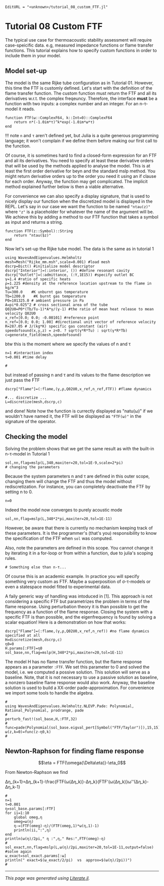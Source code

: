 ```@meta
EditURL = "<unknown>/tutorial_08_custom_FTF.jl"
```

# Tutorial 08 Custom FTF

The typical use case for thermoacoustic stability assessment will require
case-speicific data. e.g, measured impedance functions or flame transfer
functions. This tutorial explains how to specify custom functions in order to
include them in your model.

## Model set-up

The model is the same Rijke tube configuration as in Tutorial 01. However,
this time the FTF is customly defined. Let's start with the definition of the
flame transfer function. The custom function must return the FTF and all its
derivatives w.r.t. the complex freqeuncy. Therefore, the interface **must** be
a function with two inputs: a complex number and an integer. For an n-τ-model
it reads.

```@example tutorial_08_custom_FTF
function FTF(ω::ComplexF64, k::Int=0)::ComplexF64
    return n*(-1.0im*τ)^k*exp(-1.0im*ω*τ)
end
```

!!! note
    `n` and `τ` aren't defined yet, but Julia is a quite generous
    programming language; it won't complain if we define them before making our
    first call to the function.

Of course, it is sometimes hard to find a closed-form expression for an FTF
and all its derivatives. You need to specify at least these derivative orders
that will be used by the methods applied to analyse the model. This is at
least the first order derivative for beyn and the standard mslp method.
You might return derivative orders up to the order you need it using an if
clause for each order. Anyway, the function may get complicated. The implicit
method explained further below is then a viable alternative.

For convenience we can also specify a display signature, that is used to nicely
display our function when the discretized model is displayed in the REPL. Let's
say in our case we want the function to be named `"ntau(z)"` where `"z"` is a
placeholder for whatever the name of the argument will be. We achieve this by
adding a method to our FTF function that takes a symbol as input and returns a
string.

```@example tutorial_08_custom_FTF
function FTF(z::Symbol)::String
    return "ntau($z)"
end
```

Now let's set-up the Rijke tube model. The data is the same as in tutorial 1

```@example tutorial_08_custom_FTF
using WavesAndEigenvalues.Helmholtz
mesh=Mesh("Rijke_mm.msh",scale=0.001) #load mesh
dscrp=Dict() #initialize model descriptor
dscrp["Interior"]=(:interior, ()) #define resonant cavity
dscrp["Outlet"]=(:admittance, (:Y,1E15)) #specify outlet BC
γ=1.4 #ratio of specific heats
ρ=1.225 #density at the reference location upstream to the flame in kg/m^3
Tu=300.0    #K unburnt gas temperature
Tb=1200.0    #K burnt gas temperature
P0=101325.0 # ambient pressure in Pa
A=pi*0.025^2 # cross sectional area of the tube
Q02U0=P0*(Tb/Tu-1)*A*γ/(γ-1) #the ratio of mean heat release to mean velocity Q02U0
x_ref=[0.0; 0.0; -0.00101] #reference point
n_ref=[0.0; 0.0; 1.00] #directional unit vector of reference velocity
R=287.05 # J/(kg*K) specific gas constant (air)
speedofsound(x,y,z) = z<0. ? sqrt(γ*R*Tu) : sqrt(γ*R*Tb)
c=generate_field(mesh,speedofsound)
```

btw this is the moment where we specify the values of n and τ

```@example tutorial_08_custom_FTF
n=1 #interaction index
τ=0.001 #time delay

#
```

but instead of passing n and τ and its values to the flame description we
just pass the FTF

```@example tutorial_08_custom_FTF
dscrp["Flame"]=(:flame,(γ,ρ,Q02U0,x_ref,n_ref,FTF)) #flame dynamics

#... discretize ...
L=discretize(mesh,dscrp,c)
```

and done! Note how the function is currectly displayed as "natu(ω)"  if we
wouldn't have named it, the FTF will be displayed as `"FTF(ω)"`
in the signature of the operator.

## Checking the model

Solving the problem shows that we get the same result as with the built-in
n-τ-model in Tutorial 1

```@example tutorial_08_custom_FTF
sol,nn,flag=mslp(L,340,maxiter=20,tol=1E-9,scale=2*pi)
# changing the parameters
```

Because the system parameters n and τ are defined in this outer scope,
changing them will change the FTF and thus the model without rediscretization.
For instance, you can completely deactivate the FTF by setting n to 0.

```@example tutorial_08_custom_FTF
n=0
```

Indeed the model now converges to purely acoustic mode

```@example tutorial_08_custom_FTF
sol,nn,flag=mslp(L,340*2*pi,maxiter=20,tol=1E-11)
```

However, be aware that there is currently no mechanism keeping track of these
parameters. It is the programmer's (that's you) responsibility to know the
specification of the FTF when `sol` was computed.

Also, note the parameters are defined in this scope. You cannot change it by
iterating it in a for-loop or from within a function, due to julia's scoping
rules.

```@example tutorial_08_custom_FTF
# Something else than n-τ...
```

Of course this is an academic example. In practice you will specify
something very custom as FTF. Maybe a superposition of σ-τ-models or even
a statespace model fitted to experimental data.

A faily generic way of handling was intoduced in [1]. This approach is not
considering a specific FTF but parametrizes the problem in terms of the flame
response. Using perturbation theory it is than possible to get the
frequency as a function of the flame response. Closing the system with a
specific FTF is than possible, and the eigenfrequency is found by solving a
scalar equation! Here is a demonstration on how that works:

```@example tutorial_08_custom_FTF
dscrp["Flame"]=(:flame,(γ,ρ,Q02U0,x_ref,n_ref)) #no flame dynamics specified at all
H=discretize(mesh,dscrp,c)
η0=0
H.params[:FTF]=η0
sol_base,nn,flag=mslp(H,340*2*pi,maxiter=20,tol=1E-11)
```

The model H has no flame transfer function, but the flame response appears as a
parameter `:FTF`. We set this parameter to 0 and solved the model, i.e. we
computed a possive solution.  This solution will serve as a baseline. Note, that
it is not necessary to use a passive solution as baseline, a nonzero baseline
flame response would also work. Anyway, the baseline solution is used to build
a XX-order pade-approximation. For convenience we import some tools to handle
the algebra.

```@example tutorial_08_custom_FTF
#
using WavesAndEigenvalues.Helmholtz.NLEVP.Pade: Polynomial, Rational_Polynomial, prodrange, pade
#
perturb_fast!(sol_base,H,:FTF,32)
#
func=pade(Polynomial(sol_base.eigval_pert[Symbol("FTF/Taylor")]),15,15)
ω(z,k=0)=func(z-η0,k)
#
```

## Newton-Raphson for finding flame response
```math
\eta = FTF(\omega(\Delta\eta)}-\eta_0
```
From Newton-Raphson we find

Δη_{k+1}=Δη_{k+1}-\frac{FTF(ω(Δη_k)}-Δη_k}{FTF'(ω(Δη_k)}ω''(Δη_k)-Δη_k-1}

```@example tutorial_08_custom_FTF
#
n=1
τ=0.001
η=sol_base.params[:FTF]
for ii=1:10
    global omeg,η
    omeg=ω(η)
    η-=(FTF(omeg)-η)/(FTF(omeg,1)*ω(η,1)-1)
    println(ii,":",η)
end
println(ω(η)/2pi," η :",η," Res:",FTF(omeg)-η)
#
sol_exact,nn,flag=mslp(L,ω(η)/2pi,maxiter=20,tol=1E-11,output=false) #solve again
ω_exact=sol_exact.params[:ω]
println(" exact=$(ω_exact/2/pi)  vs  approx=$(ω(η)/2pi))")
#
```

---

*This page was generated using [Literate.jl](https://github.com/fredrikekre/Literate.jl).*

